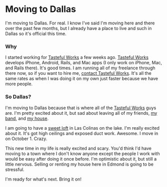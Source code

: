 # Moving to Dallas

I'm moving to Dallas. For real. I know I've said I'm moving here and there over the past few months, but I already have a place to live and such in Dallas so it's official this time.

### Why

I started working for [Tasteful Works][] a few weeks ago. [Tasteful Works][] develops iPhone, Android, Rails, and Mac apps (I only work on iPhone, Mac, and Rails there). It's good times. I am running all of my freelance through there now, so if you want to hire me, [contact Tasteful Works](mailto:hireus@tastefulworks.com). It's all the same rates as when I was doing it on my own just faster because we have more people.

### So Dallas?

I'm moving to Dallas because that is where all of the [Tasteful Works][] guys are. I'm pretty excited about it, but sad about leaving all of my friends, [my band](http://hollowtheband.com), and [my house](http://www.flickr.com/photos/samsoffes/sets/72157616644807946/).

I am going to have a [sweet loft](http://loftsatlascolinas.com/) in Las Colinas on the lake. I'm really excited about it. It's got high ceilings and exposed duct work. Awesome. I move in on October 1. Crazy.

This new time in my life is really excited and scary. You'd think I'd have moving to a town where I don't know anyone except the people I work with would be easy after doing it once before. I'm optimistic about it, but still a little nervous. Selling or renting my house here in Edmond is going to be stressful.

I'm ready for what's next. Bring it on!

[Tasteful Works]: http://tastefulworks.com
